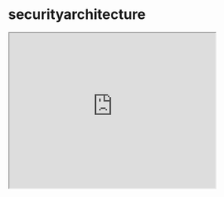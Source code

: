 # securityarchitecture

<iframe width="420" height="315"
src="https://www.youtube.com/embed/tgbNymZ7vqY">
</iframe>
